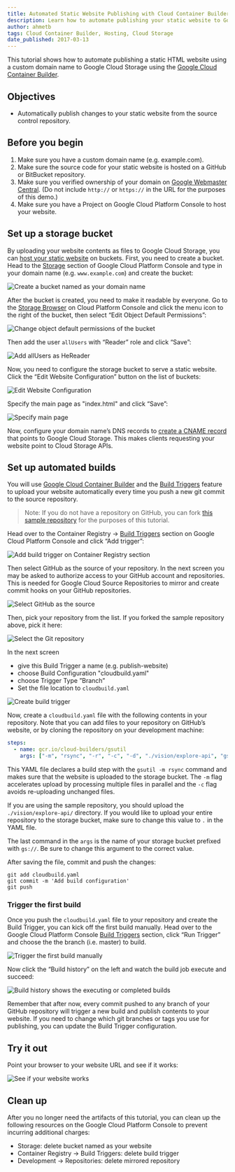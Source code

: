 ```yaml
---
title: Automated Static Website Publishing with Cloud Container Builder
description: Learn how to automate publishing your static website to Google Cloud Storage with Cloud Container Builder.
author: ahmetb
tags: Cloud Container Builder, Hosting, Cloud Storage
date_published: 2017-03-13
---
```


This tutorial shows how to automate publishing a static HTML website using a
custom domain name to Google Cloud Storage using the [Google Cloud Container
Builder][gcb].

## Objectives

- Automatically publish changes to your static website from the source control
  repository.

## Before you begin

1. Make sure you have a custom domain name (e.g. example.com).
1. Make sure the source code for your static website is hosted on a GitHub or
   BitBucket repository.
1. Make sure you verified ownership of your domain on [Google Webmaster
   Central][gwc]. (Do not include `http://` or `https://` in the URL for the
   purposes of this demo.)
1. Make sure you have a Project on Google Cloud Platform Console to host your
   website.

## Set up a storage bucket

By uploading your website contents as files to Google Cloud Storage, you can
[host your static website][gcs-hosting] on buckets. First, you need to create a
bucket. Head to the [Storage][p6n-storage] section of Google Cloud Platform
Console and type in your domain name (e.g. `www.example.com`) and create the
bucket:

![Create a bucket named as your domain
name](https://storage.googleapis.com/gcp-community/tutorials/automated-publishing-container-builder/create-bucket.png)

After the bucket is created, you need to make it readable by everyone. Go to the
[Storage Browser][p6n-storage] on Cloud Platform Console and click the menu icon
to the right of the bucket, then select “Edit Object Default Permissions”:

![Change object default permissions of the
bucket](https://storage.googleapis.com/gcp-community/tutorials/automated-publishing-container-builder/change-defacl.png)

Then add the user `allUsers` with “Reader” role and click “Save”:

![Add allUsers as
HeReader](https://storage.googleapis.com/gcp-community/tutorials/automated-publishing-container-builder/add-allUsers.png)

Now, you need to configure the storage bucket to serve a static website. Click
the “Edit Website Configuration” button on the list of buckets:

![Edit Website
Configuration](https://storage.googleapis.com/gcp-community/tutorials/automated-publishing-container-builder/configure-website-button.png)

Specify the main page as "index.html" and click “Save”:

![Specify main
page](https://storage.googleapis.com/gcp-community/tutorials/automated-publishing-container-builder/configure-website.png)

Now, configure your domain name’s DNS records to [create a CNAME
record][gcs-hosting] that points to Google Cloud Storage. This makes clients
requesting your website point to Cloud Storage APIs.

## Set up automated builds

You will use [Google Cloud Container Builder][gcb] and the [Build Triggers][bt]
feature to upload your website automatically every time you push a new git
commit to the source repository.

> Note: If you do not have a repository on GitHub, you can fork [this sample
> repository][sample-repo] for the purposes of this tutorial.

Head over to the Container Registry &rarr; [Build Triggers][p6n-triggers]
section on Google Cloud Platform Console and click “Add trigger”:

![Add build trigger on Container Registry
section](https://storage.googleapis.com/gcp-community/tutorials/automated-publishing-container-builder/add-trigger-button.png)

Then select GitHub as the source of your repository. In the next screen you may
be asked to authorize access to your GitHub account and repositories. This is
needed for Google Cloud Source Repositories to mirror and create commit hooks on
your GitHub repositories.

![Select GitHub as the
source](https://storage.googleapis.com/gcp-community/tutorials/automated-publishing-container-builder/select-source.png)

Then, pick your repository from the list. If you forked the sample repository
above, pick it here:

![Select the Git
repository](https://storage.googleapis.com/gcp-community/tutorials/automated-publishing-container-builder/select-repo.png)

In the next screen

- give this Build Trigger a name (e.g. publish-website)
- choose Build Configuration "cloudbuild.yaml"
- choose Trigger Type ”Branch”
- Set the file location to `cloudbuild.yaml`

![Create build
trigger](https://storage.googleapis.com/gcp-community/tutorials/automated-publishing-container-builder/create-trigger.png)

Now, create a `cloudbuild.yaml` file with the following contents in your
repository. Note that you can add files to your repository on GitHub’s website, or
by cloning the repository on your development machine:

```yaml
steps:
  - name: gcr.io/cloud-builders/gsutil
    args: ["-m", "rsync", "-r", "-c", "-d", "./vision/explore-api", "gs://hello.alp.im"]
```

This YAML file declares a build step with the `gsutil -m rsync` command and
makes sure that the website is uploaded to the storage bucket. The `-m` flag
accelerates upload by processing multiple files in parallel and the `-c` flag
avoids re-uploading unchanged files.

If you are using the sample repository, you should upload the
`./vision/explore-api/` directory. If you would like to upload your entire
repository to the storage bucket, make sure to change this value to `.` in the
YAML file.

The last command in the `args` is the name of your storage bucket prefixed with
`gs://`. Be sure to change this argument to the correct value.

After saving the file, commit and push the changes:

    git add cloudbuild.yaml
    git commit -m 'Add build configuration'
    git push

### Trigger the first build

Once you push the `cloudbuild.yaml` file to your repository and create the Build
Trigger, you can kick off the first build manually. Head over to the Google
Cloud Platform Console [Build Triggers][p6n-triggers] section, click “Run
Trigger” and choose the the branch (i.e. master) to build.

![Trigger the first build
manually](https://storage.googleapis.com/gcp-community/tutorials/automated-publishing-container-builder/trigger-build.png)

Now click the “Build history” on the left and watch the build job execute and
succeed:

![Build history shows the executing or completed
builds](https://storage.googleapis.com/gcp-community/tutorials/automated-publishing-container-builder/build-history.png)

Remember that after now, every commit pushed to any branch of your GitHub
repository will trigger a new build and publish contents to your website. If you
need to change which git branches or tags you use for publishing, you can update
the Build Trigger configuration.

## Try it out

Point your browser to your website URL and see if it works:

![See if your website
works](https://storage.googleapis.com/gcp-community/tutorials/automated-publishing-container-builder/browser.png)

## Clean up

After you no longer need the artifacts of this tutorial, you can clean up the
following resources on the Google Cloud Platform Console to prevent incurring
additional charges:

- Storage: delete bucket named as your website
- Container Registry &rarr; Build Triggers: delete build trigger
- Development &rarr; Repositories: delete mirrored repository

[gcb]: https://cloud.google.com/container-builder/
[gwc]: https://www.google.com/webmasters/verification/
[gcs-hosting]: https://cloud.google.com/storage/docs/hosting-static-website
[p6n-storage]: https://console.cloud.google.com/storage/browser
[p6n-triggers]: https://console.cloud.google.com/gcr/triggers
[bt]: https://cloud.google.com/container-builder/docs/creating-build-triggers
[sample-repo]: https://github.com/GoogleCloudPlatform/web-docs-samples
